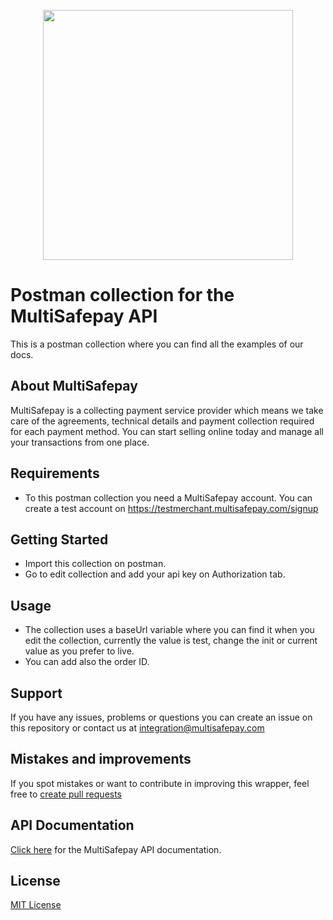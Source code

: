 <p align="center">
  <img src="https://www.multisafepay.com/img/multisafepaylogo.svg" width="400px" position="center">
</p>

# Postman collection for the MultiSafepay API

This is a postman collection where you can find all the examples of our docs.

## About MultiSafepay

MultiSafepay is a collecting payment service provider which means we take care of the agreements, technical details and payment collection required for each payment method. You can start selling online today and manage all your transactions from one place.

## Requirements

- To this postman collection you need a MultiSafepay account. You can create a test account on https://testmerchant.multisafepay.com/signup


## Getting Started

- Import this collection on postman.
- Go to edit collection and add your api key on Authorization tab.

## Usage

- The collection uses a baseUrl variable where you can find it when you edit the collection, currently the value is test, change the init or current value as you prefer to live.
- You can add also the order ID.

## Support

If you have any issues, problems or questions you can create an issue on this repository or contact us at <a href="mailto:integrationt@multisafepay.com">integration@multisafepay.com</a>

## Mistakes and improvements

If you spot mistakes or want to contribute in improving this wrapper, feel free to [create pull requests](https://github.com/MultiSafepay/multisafepay-postman-collection/pulls)

## API Documentation

[Click here](https://docs.multisafepay.com/api/) for the MultiSafepay API documentation.

## License

[MIT License](https://github.com/MultiSafepay/multisafepay-postman-collection/blob/master/LICENSE)
